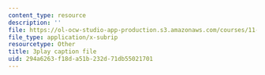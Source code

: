```yaml
---
content_type: resource
description: ''
file: https://ol-ocw-studio-app-production.s3.amazonaws.com/courses/11-382-water-diplomacy-spring-2021/294a6263f18da51b232d71db55021701_brsHU2jA73E.srt
file_type: application/x-subrip
resourcetype: Other
title: 3play caption file
uid: 294a6263-f18d-a51b-232d-71db55021701
---
```


